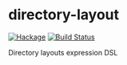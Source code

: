 # directory-layout
[![Hackage](https://budueba.com/hackage/directory-layout)](http://hackage.haskell.org/package/directory-layout)
[![Build Status](https://secure.travis-ci.org/supki/directory-layout.png?branch=master)](http://travis-ci.org/supki/directory-layout)

Directory layouts expression DSL
